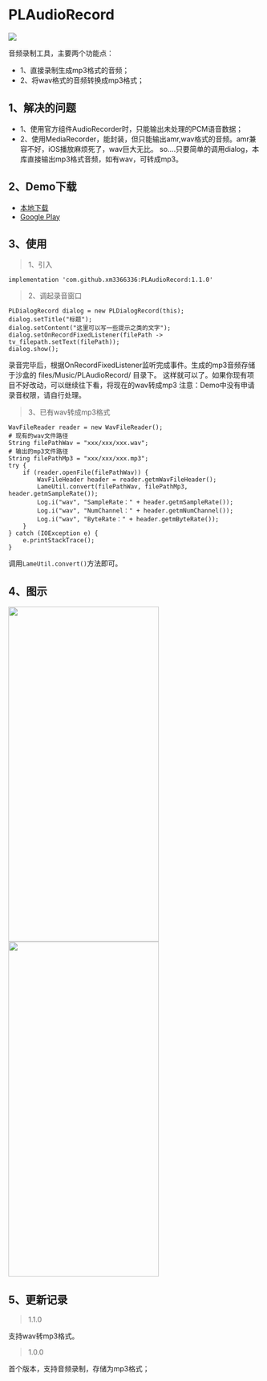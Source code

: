 # PLAudioRecord
[![](https://jitpack.io/v/xm3366336/PLAudioRecord.svg)](https://jitpack.io/#xm3366336/PLAudioRecord)

音频录制工具，主要两个功能点：
 * 1、直接录制生成mp3格式的音频；
 * 2、将wav格式的音频转换成mp3格式；

## 1、解决的问题
 * 1、使用官方组件AudioRecorder时，只能输出未处理的PCM语音数据；
 * 2、使用MediaRecorder，能封装，但只能输出amr,wav格式的音频。amr兼容不好，iOS播放麻烦死了，wav巨大无比。
so....只要简单的调用dialog，本库直接输出mp3格式音频，如有wav，可转成mp3。

## 2、Demo下载
 * [本地下载](https://github.com/xm3366336/PLAudioRecord/blob/main/app/release/app-release.apk)
 * [Google Play](https://play.google.com/store/apps/details?id=com.pengl.audiorecord.demo)

## 3、使用

> 1、引入
```
implementation 'com.github.xm3366336:PLAudioRecord:1.1.0'
```

> 2、调起录音窗口
```
PLDialogRecord dialog = new PLDialogRecord(this);
dialog.setTitle("标题");
dialog.setContent("这里可以写一些提示之类的文字");
dialog.setOnRecordFixedListener(filePath -> tv_filepath.setText(filePath));
dialog.show();
```
录音完毕后，根据OnRecordFixedListener监听完成事件。生成的mp3音频存储于沙盒的 files/Music/PLAudioRecord/ 目录下。
这样就可以了。如果你现有项目不好改动，可以继续往下看，将现在的wav转成mp3
注意：Demo中没有申请录音权限，请自行处理。

> 3、已有wav转成mp3格式
```
WavFileReader reader = new WavFileReader();
# 现有的wav文件路径
String filePathWav = "xxx/xxx/xxx.wav";
# 输出的mp3文件路径
String filePathMp3 = "xxx/xxx/xxx.mp3";
try {
	if (reader.openFile(filePathWav)) {
		WavFileHeader header = reader.getmWavFileHeader();
		LameUtil.convert(filePathWav, filePathMp3, header.getmSampleRate());
		Log.i("wav", "SampleRate：" + header.getmSampleRate());
		Log.i("wav", "NumChannel：" + header.getmNumChannel());
		Log.i("wav", "ByteRate：" + header.getmByteRate());
	}
} catch (IOException e) {
	e.printStackTrace();
}
```
调用`LameUtil.convert()`方法即可。

## 4、图示

 <img src="http://oss.pengl.com/github/PLAudioRecord/1-record.jpg" width="300" height="667" align=center />
 <img src="http://oss.pengl.com/github/PLAudioRecord/2-fixed.jpg" width="300" height="667" align=center />

## 5、更新记录

> 1.1.0

支持wav转mp3格式。

> 1.0.0

首个版本，支持音频录制，存储为mp3格式；
